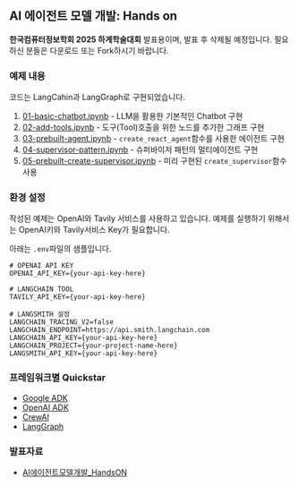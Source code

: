 ## AI 에이전트 모델 개발: Hands on 
**한국컴퓨터정보학회 2025 하계학술대회** 발표용이며, 발표 후 삭제될 예정입니다. 필요하신 분들은 다운로드 또는 Fork하시기 바랍니다.  


### 예제 내용 
코드는 LangCahin과 LangGraph로 구현되었습니다.  
  
1. [01-basic-chatbot.ipynb](./01-basic-chatbot.ipynb) - LLM을 활용한 기본적인 Chatbot 구현
2. [02-add-tools.ipynb](./02-add-tools.ipynb) - 도구(Tool)호출을 위한 노드를 추가한 그래프 구현
3. [03-prebuilt-agent.ipynb](./03-prebuilt-agent.ipynb) - `create_react_agent`함수를 사용한 에이전트 구현
4. [04-supervisor-pattern.ipynb](./04-supervisor-pattern.ipynb) - 슈퍼바이저 패턴의 멀티에이전트 구현 
5. [05-prebuilt-create-supervisor.ipynb](./05-prebuilt-create-supervisor.ipynb) - 미리 구현된 `create_supervisor`함수 사용


### 환경 설정
작성된 예제는 OpenAI와 Tavily 서비스를 사용하고 있습니다. 예제를 실행하기 위해서는 OpenAI키와 Tavily서비스 Key가 필요합니다.
  
아래는 `.env`파일의 샘플입니다.
```
# OPENAI API KEY
OPENAI_API_KEY={your-api-key-here}

# LANGCHAIN TOOL
TAVILY_API_KEY={your-api-key-here}

# LANGSMITH 설정
LANGCHAIN_TRACING_V2=false
LANGCHAIN_ENDPOINT=https://api.smith.langchain.com
LANGCHAIN_API_KEY={your-api-key-here}
LANGCHAIN_PROJECT={your-project-name-here}
LANGSMITH_API_KEY={your-api-key-here}
```

### 프레임워크별 Quickstar
-  [Google ADK](https://google.github.io/adk-docs/get-started/quickstart/#agentpy)
-  [OpenAI ADK](https://openai.github.io/openai-agents-python/quickstart/)
-  [CrewAI](https://docs.crewai.com/en/quickstart)
-  [LangGraph](https://langchain-ai.github.io/langgraph/agents/agents/#prerequisites)  


### 발표자료
- [AI에이전트모델개발_HandsON](https://docs.google.com/presentation/d/1zRld0rr6n2m0nXGb_I0xgUlY7HtQ4RfQ/edit?usp=sharing&ouid=109996484062969817512&rtpof=true&sd=true)
